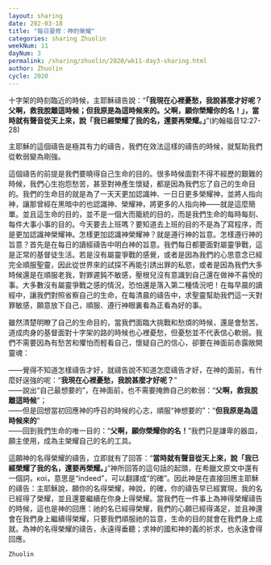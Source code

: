 ```yaml
---
layout: sharing
date: 202-03-18
title: "每日靈修：神的榮耀"
categories: sharing Zhuolin
weekNum: 11
dayNum: 3
permalink: /sharing/zhuolin/2020/wk11-day3-sharing.html
author: Zhuolin
cycle: 2020
---
```


十字架的時刻臨近的時候，主耶穌禱告說：“**「我現在心裡憂愁，我說甚麼才好呢？父啊，救我脫離這時候；但我原是為這時候來的。父啊，願你榮耀你的名！」，當時就有聲音從天上來，說「我已經榮耀了我的名，還要再榮耀。」**”(約翰福音12:27-28)  

主耶穌的這個禱告是極其有力的禱告，我們在效法這樣的禱告的時候，就幫助我們從軟弱變為剛強。  

這個禱告的前提是我們要曉得自己生命的目的。很多時候面對不得不經歷的艱難的時候，我們心生抱怨愁苦，甚至對神產生懷疑，都是因為我們忘了自己的生命目的。我們的生命目的就是為了一天天更加認識神、一日日更多榮耀神，並將人指向神，讓那曾經在黑暗中的也認識神、榮耀神，將更多的人指向神——就是這麼簡單。並且這生命的目的，並不是一個大而籠統的目的，而是我們生命的每時每刻、每件大事小事的目的。今天要去上班嗎？要知道去上班的目的不是為了寫程序，而是更加認識神榮耀神。怎樣更加認識神榮耀神？就是遵行神的旨意。怎樣遵行神的旨意？首先是在每日的讀經禱告中明白神的旨意。我們每日都要面對屬靈爭戰，這是正常的基督徒生活。若是沒有屬靈爭戰的感覺，或者是因為我們的心思意念已經完全順服聖靈，因此從世界來的試探不再能引誘出罪的私慾，或者是因為我們大多時候還是在順服老我，對罪遲鈍不敏感，壓根兒沒有意識到自己還在做神不喜悅的事。大多數沒有屬靈爭戰之感的情況，恐怕還是落入第二種情況吧！在每早晨的讀經中，讓我們對照省察自己的生命，在每清晨的禱告中，求聖靈幫助我們這一天對罪敏感，願意放下自己，順服、遵行神眼裏看為正看為好的事。  

雖然清楚明瞭了自己的生命目的，當我們面臨大挑戰和愁煩的時候，還是會愁苦。道成肉身的基督面對十字架的路的時候也心裡憂愁，但憂愁並不代表信心軟弱。我們不需要因為有愁苦和懼怕而輕看自己，懷疑自己的信心，卻要在神面前赤露敞開靈魂：  

——覺得不知道怎樣禱告才好，就禱告說不知道怎麼禱告才好，在神的面前，有什麼好逞強的呢：“**我現在心裡憂愁，我說甚麼才好呢？**”  
——說出“自己最想要的”，在神面前，也不需要掩飾自己的軟弱：“**父啊，救我脫離這時候**”；  
——但是回想當初回應神的呼召的時候的心志，順服“神想要的”：“**但我原是為這時候來的**”  
——回到我們生命的唯一目的：“**父啊，願你榮耀你的名！**”我們只是謙卑的器皿，願主使用，成為主榮耀自己的名的工具。  

這願神的名得榮耀的禱告，立即就有了回答：“**當時就有聲音從天上來，說「我已經榮耀了我的名，還要再榮耀。」**”神所回答的這句話的起頭，在希臘文原文中還有一個詞，καί，意思是“indeed”，可以翻譯成“的確”。因此神是在直接回應主耶穌的禱告：主耶穌說，願你的名得榮耀，神說，的確，你的禱告早已經實現，我的名已經得了榮耀，並且還要繼續在你身上得榮耀。當我們在一件事上為神得榮耀禱告的時候，這也是神的回應：祂的名已經得榮耀，我們的心願已經得滿足，並且神還會在我們身上繼續得榮耀，只要我們順服祂的旨意，生命的目的就會在我們身上成就。為神的名得榮耀的禱告，永遠得垂聽；求神的國和神的義的祈求，也永遠會得回應。  

`Zhuolin`  


